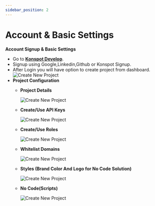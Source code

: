 ```yaml
---
sidebar_position: 2
---
```


# Account & Basic Settings

**Account Signup & Basic Settings**

- Go to **[Konspot Develop](https://develop.konspot.com)**.
- Signup using Google,Linkedin,Github or Konspot Signup.
- After Login you will have option to create project from dashboard.
  ![Create New Project](/img/tutorial/new-project.png)
- **Project Configuration** 
	- **Project Details**

	  ![Create New Project](/img/tutorial/project-details.png)

	- **Create/Use API Keys**

	  ![Create New Project](/img/tutorial/api-keys.png)

	- **Create/Use Roles**

	  ![Create New Project](/img/tutorial/permissions.png)

	- **Whitelist Domains**

	  ![Create New Project](/img/tutorial/domains.png)

	- **Styles (Brand Color And Logo for No Code Solution)**

	  ![Create New Project](/img/tutorial/styles.png)

	- **No Code(Scripts)**

	  ![Create New Project](/img/tutorial/launch.png)

	  
